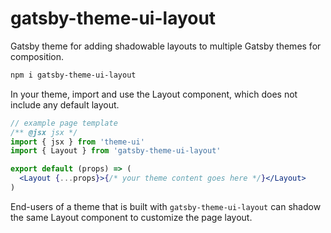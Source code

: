 # gatsby-theme-ui-layout

Gatsby theme for adding shadowable layouts to multiple Gatsby themes for composition.

```sh
npm i gatsby-theme-ui-layout
```

In your theme, import and use the Layout component, which does not include any default layout.

```jsx
// example page template
/** @jsx jsx */
import { jsx } from 'theme-ui'
import { Layout } from 'gatsby-theme-ui-layout'

export default (props) => (
  <Layout {...props}>{/* your theme content goes here */}</Layout>
)
```

End-users of a theme that is built with `gatsby-theme-ui-layout` can shadow the same Layout component to customize the page layout.
